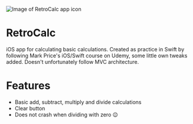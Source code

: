 ![Image of RetroCalc app icon](https://github.com/mrouru/RetroCalc/blob/master/Resources/RoundedIcon.png)
# RetroCalc
iOS app for calculating basic calculations. Created as practice in Swift by following Mark Price's iOS/Swift course on Udemy, some little own tweaks added. Doesn't unfortunately follow MVC architecture.

# Features
  - Basic add, subtract, multiply and divide calculations
  - Clear button
  - Does not crash when dividing with zero 😉
